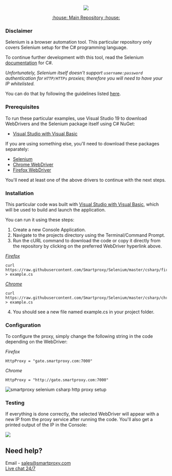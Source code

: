 <p align="center">
    <a href="https://smartproxy.com/"><img src="https://snipboard.io/3IyORg.jpg"></a>
  </a>
</p>

<p align="center">
    <a href="https://github.com/Smartproxy/Smartproxy"> :house: Main Repository :house: </a>
</p>

### Disclaimer

Selenium is a browser automation tool. This particular repository only covers Selenium setup for the C# programming language.

To continue further development with this tool, read the Selenium [documentation](https://seleniumhq.github.io/selenium/docs/api/dotnet/index.html) for C#.

*Unfortunately, Selenium itself doesn't support `username:password` authentication for `HTTP/HTTPs` proxies; therefore you will need to have your IP whitelisted.*

You can do that by following the guidelines listed [here](https://help.smartproxy.com/docs/residential-authentication-methods).

### Prerequisites

To run these particular examples, use Visual Studio 19 to download WebDrivers and the Selenium package itself using C# NuGet:

* [Visual Studio with Visual Basic](https://docs.microsoft.com/en-us/visualstudio/ide/quickstart-visual-basic-console?view=vs-2019)

If you are using something else, you'll need to download these packages separately:

- [Selenium](https://www.seleniumhq.org/download/)
- [Chrome WebDriver](https://sites.google.com/a/chromium.org/chromedriver/downloads)
- [Firefox WebDriver](https://github.com/mozilla/geckodriver/releases)

You'll need at least one of the above drivers to continue with the next steps.

### Installation

This particular code was built with [Visual Studio with Visual Basic](https://docs.microsoft.com/en-us/visualstudio/ide/quickstart-visual-basic-console?view=vs-2019), which will be used to build and launch the application.

You can run it using these steps:

1. Create a new Console Application.
2. Navigate to the projects directory using the Terminal/Command Prompt.
3. Run the cURL command to download the code or copy it directly from the repository by clicking on the preferred WebDriver hyperlink above.

[*Firefox*](https://raw.githubusercontent.com/Smartproxy/Selenium/master/csharp/firefox/example.cs)

```
curl https://raw.githubusercontent.com/Smartproxy/Selenium/master/csharp/firefox/example.cs > example.cs
```

[*Chrome*](https://raw.githubusercontent.com/Smartproxy/Selenium/master/csharp/chrome/example.cs)

```
curl https://raw.githubusercontent.com/Smartproxy/Selenium/master/csharp/chrome/example.cs > example.cs
```

4. You should see a new file named example.cs in your project folder.

### Configuration

To configure the proxy, simply change the following string in the code depending on the WebDriver:

*Firefox*

```
HttpProxy = "gate.smartproxy.com:7000"
```

*Chrome*
```
HttpProxy = "http://gate.smartproxy.com:7000"
```

<img src="https://i.imgur.com/R0CPyut.png" alt="smartproxy selenium csharp http proxy setup">

### Testing

If everything is done correctly, the selected WebDriver will appear with a new IP from the proxy service after running the code. You'll also get a printed output of the IP in the Console:

<img src="https://i.imgur.com/kQOZsn9.png">

## Need help?
Email - sales@smartproxy.com
<br><a href="https://direct.lc.chat/12092754/">Live chat 24/7</a>
